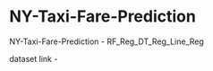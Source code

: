 # NY-Taxi-Fare-Prediction
NY-Taxi-Fare-Prediction - RF_Reg_DT_Reg_Line_Reg


dataset link - <a href = "https://www.kaggle.com/datasets/sivabalana/nyc-taxi-fare">
